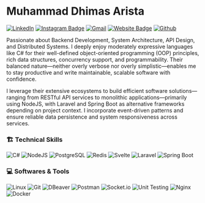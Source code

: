 # Muhammad Dhimas Arista
[![LinkedIn](https://custom-icon-badges.demolab.com/badge/LinkedIn-0A66C2?logo=linkedin-white&logoColor=fff)](https://www.linkedin.com/in/dhimasarista/)
[![Instagram Badge](https://img.shields.io/badge/-Instagram-purple?logo=instagram&logoColor=white&link=https://instagram.com/codedhims/)](https://www.instagram.com/codedhims)
[![Gmail](https://img.shields.io/badge/-Gmail-c14438?style=flat&logo=Gmail&logoColor=white)](mailto:mdhimasarista@gmail.com)
[![Website Badge](https://img.shields.io/badge/-Website-c14438?style=flat&logo=Google-Chrome&logoColor=white&link=https://dhimasarista.github.io)](https://dhimasarista.github.io)
[![Github](https://img.shields.io/github/followers/dhimasarista?label=Follow&style=social)](https://github.com/dhimasarista)

Passionate about Backend Development, System Architecture, API Design, and Distributed Systems. I deeply enjoy moderately expressive languages like C# for their well-defined object-oriented programming (OOP) principles, rich data structures, concurrency support, and programmability. Their balanced nature—neither overly verbose nor overly simplistic—enables me to stay productive and write maintainable, scalable software with confidence.

I leverage their extensive ecosystems to build efficient software solutions—ranging from RESTful API services to monolithic applications—primarily using NodeJS, with Laravel and Spring Boot as alternative frameworks depending on project context. I incorporate event-driven patterns and ensure reliable data persistence and system responsiveness across services.

### 🏗️ Technical Skills
![C#](https://custom-icon-badges.demolab.com/badge/CSharp-%23E0559F.svg?logo=cshrp&logoColor=white)
![NodeJS](https://img.shields.io/badge/NodeJS-339933.svg?logo=node.js&logoColor=white)
![PostgreSQL](https://img.shields.io/badge/PostgreSQL-0056A3?logo=postgresql&logoColor=white)
![Redis](https://img.shields.io/badge/Redis-ED5454?logo=redis&logoColor=white)
![Svelte](https://img.shields.io/badge/svelte-%23f1413d.svg?logo=svelte&logoColor=white)
![Laravel](https://img.shields.io/badge/Laravel-EB6A4A?logo=laravel&logoColor=white)
![Spring Boot](https://img.shields.io/badge/Spring%20Boot-6DB33F?logo=springboot&logoColor=white)

### 💻 Softwares & Tools
![Linux](https://img.shields.io/badge/Linux-%23FCC624?logo=linux&logoColor=black)
![Git](https://img.shields.io/badge/Git-%23F1502F?logo=git&logoColor=white)
![DBeaver](https://img.shields.io/badge/DBeaver-%234A90E2?logo=dbeaver&logoColor=white)
![Postman](https://img.shields.io/badge/Postman-%23FF6C37?logo=postman&logoColor=white)
![Socket.io](https://img.shields.io/badge/SocketIO-%23B0B0B0?logo=socketdotio&logoColor=black&color=white)
![Unit Testing](https://img.shields.io/badge/Unit%20Testing-%23FF5722?logo=jest&logoColor=white)
![Nginx](https://img.shields.io/badge/Nginx-%23009639?logo=nginx&logoColor=white)
![Docker](https://img.shields.io/badge/Docker-%232496ED?logo=docker&logoColor=white)



<!--
[![Django](https://img.shields.io/badge/Django-%23092E20.svg?logo=django&logoColor=white)](#)
![TypeScript](https://img.shields.io/badge/TypeScript-3178C6.svg?logo=typescript&logoColor=white)
![AdonisJS](https://img.shields.io/badge/AdonisJS-5A5A5A?logo=adonisjs&logoColor=white)
[![Nest](https://img.shields.io/badge/NestJS-%23E0234E.svg?logo=nestjs&logoColor=white)](#)
### 🌱 Additional Proficiencies
![MSSQL](https://custom-icon-badges.demolab.com/badge/MSSQL-EB5A5A.svg?logo=mssql&logoColor=white)
![MySQL](https://img.shields.io/badge/MySQL-4C9EC7?logo=mysql&logoColor=white)
